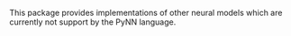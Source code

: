 This package provides implementations of other neural models which are currently not support by the PyNN language.
